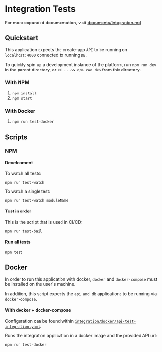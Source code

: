 # Integration Tests

For more expanded documentation, visit [documents/integration.md](https://github.com/escobard/create-app/blob/master/documentation/integration.md)

## Quickstart

This application expects the create-app `API` to be running on `localhost:4000` connected to running `DB`.

To quickly spin up a development instance of the platform, run `npm run dev` in the parent directory, or `cd
 .. && npm run dev` from this directory.

### With NPM

1. `npm install`
2. `npm start`

### With Docker

1. `npm run test-docker`

## Scripts

### NPM

#### Development

To watch all tests:

`npm run test-watch`

To watch a single test:

`npm run test-watch moduleName`

#### Test in order

This is the script that is used in CI/CD:

`npm run test-bail`

#### Run all tests

`npm test`

## Docker

In order to run this application with docker, `docker` and `docker-compose` must be installed on the user's machine.

In addition, this script expects the `api and db` applications to be running via `docker-compose`.

#### With docker + docker-compose

Configuration can be found within [`integration/docker/api-test-integration.yaml`](https://github.com/escobard/create-app/blob/master/e2e/docker/ui-test-e2e.yaml).

Runs the integration application in a docker image and the provided API url:

`npm run test-docker`
